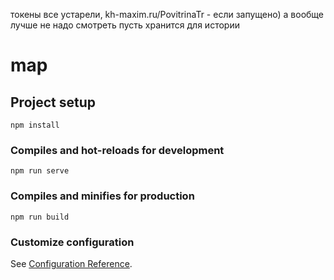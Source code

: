 токены все устарели, kh-maxim.ru/PovitrinaTr - если запущено) а вообще лучше не надо смотреть пусть хранится для истории
# map

## Project setup
```
npm install
```

### Compiles and hot-reloads for development
```
npm run serve
```

### Compiles and minifies for production
```
npm run build
```

### Customize configuration
See [Configuration Reference](https://cli.vuejs.org/config/).
